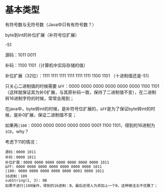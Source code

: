 # 基本类型

有符号数与无符号数（Java中只有有符号数？）

byte到int的补位扩展（补符号位扩展）

-51

源码：1011 0011

补码：1100 1101（计算机中实际存储的值）

补位扩展（32位）：1111 1111 1111 1111 1111 1111 1100 1101 （十进制值还是-51）

只关心二进制值的时候需要 `&FF`：0000 0000 0000 0000 0000 0000 1100 1101 （这样就保证其为补0扩展，与其原补码一致，保持了二进制值不变），在二进制转16进制字符的时候，常常会用到；

在java中，byte转int的时候，是补符号位扩展的，`&FF`是为了保证byte转int的时候，是补0扩展，保证二进制值不变；

如果再`|100`：0000 0000 0000 0000 0000 0001 1100 1101，得到的16进制为`1CD`，why？

考虑下11的情况：

```
源码：0000 1011
补码：0000 1011
补位扩展：0000 0000 0000 0000 0000 0000 0000 1011
&FF: 0000 0000 0000 0000 0000 0000 0000 1011
|100: 0000 0000 0000 0000 0000 0001 0000 1011
16进制：109
subString(1, 3): 0B
如果不进行|100操作，得到的16进制：B，最后还得人为添加上一个0，这种做法太不优雅了；
```
